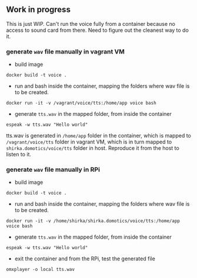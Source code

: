 ## Work in progress
This is just WIP. Can't run the voice fully from a container because no access to sound card from there. Need to figure out the cleanest way to do it.

### generate `wav` file manually in vagrant VM
- build image
```
docker build -t voice .
```

- run and bash inside the container, mapping the folders where wav file is to be created.
```
docker run -it -v /vagrant/voice/tts:/home/app voice bash
```

- generate `tts.wav` in the mapped folder, from inside the container
```
espeak -w tts.wav "Hello world"
```
tts.wav is generated in `/home/app` folder in the container, which is mapped to `/vagrant/voice/tts` folder in vagrant VM, which is in turn mapped to `shirka.domotics/voice/tts` folder in host.
Reproduce it from the host to listen to it.

### generate `wav` file manually in RPi
- build image
```
docker build -t voice .
```

- run and bash inside the container, mapping the folders where wav file is to be created.
```
docker run -it -v /home/shirka/shirka.domotics/voice/tts:/home/app voice bash
```

- generate `tts.wav` in the mapped folder, from inside the container
```
espeak -w tts.wav "Hello world"
```

- exit the container and from the RPi, test the generated file
```
omxplayer -o local tts.wav
```